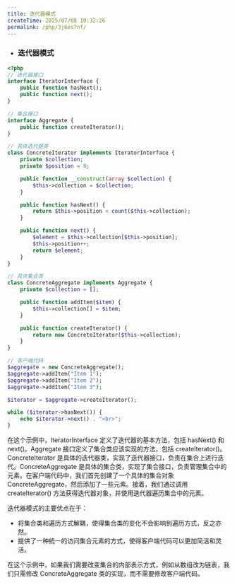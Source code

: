 ```yaml
---
title: 迭代器模式
createTime: 2025/07/08 10:32:26
permalink: /php/3j6es7nf/
---
```

* ### 迭代器模式


```php
<?php
// 迭代器接口
interface IteratorInterface {
    public function hasNext();
    public function next();
}

// 集合接口
interface Aggregate {
    public function createIterator();
}

// 具体迭代器类
class ConcreteIterator implements IteratorInterface {
    private $collection;
    private $position = 0;

    public function __construct(array $collection) {
        $this->collection = $collection;
    }

    public function hasNext() {
        return $this->position < count($this->collection);
    }

    public function next() {
        $element = $this->collection[$this->position];
        $this->position++;
        return $element;
    }
}

// 具体集合类
class ConcreteAggregate implements Aggregate {
    private $collection = [];

    public function addItem($item) {
        $this->collection[] = $item;
    }

    public function createIterator() {
        return new ConcreteIterator($this->collection);
    }
}

// 客户端代码
$aggregate = new ConcreteAggregate();
$aggregate->addItem("Item 1");
$aggregate->addItem("Item 2");
$aggregate->addItem("Item 3");

$iterator = $aggregate->createIterator();

while ($iterator->hasNext()) {
    echo $iterator->next() . "<br>";
}

```


在这个示例中，IteratorInterface 定义了迭代器的基本方法，包括 hasNext() 和 next()。Aggregate 接口定义了集合类应该实现的方法，包括 createIterator()。ConcreteIterator 是具体的迭代器类，实现了迭代器接口，负责在集合上进行迭代。ConcreteAggregate 是具体的集合类，实现了集合接口，负责管理集合中的元素。在客户端代码中，我们首先创建了一个具体的集合对象 ConcreteAggregate，然后添加了一些元素。接着，我们通过调用 createIterator() 方法获得迭代器对象，并使用迭代器遍历集合中的元素。

迭代器模式的主要优点在于：

- 将集合类和遍历方式解耦，使得集合类的变化不会影响到遍历方式，反之亦然。
- 提供了一种统一的访问集合元素的方式，使得客户端代码可以更加简洁和灵活。

在这个示例中，如果我们需要改变集合的内部表示方式，例如从数组改为链表，我们只需修改 ConcreteAggregate 类的实现，而不需要修改客户端代码。



